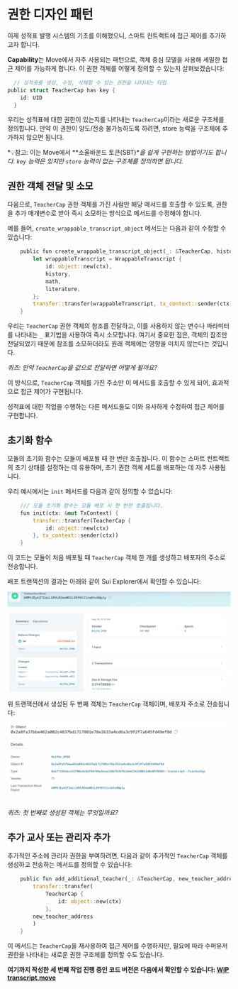 # 권한 디자인 패턴

이제 성적표 발행 시스템의 기초를 이해했으니, 스마트 컨트랙트에 접근 제어를 추가하고자 합니다.

**Capability**는 Move에서 자주 사용되는 패턴으로, 객체 중심 모델을 사용해 세밀한 접근 제어를 가능하게 합니다. 이 권한 객체를 어떻게 정의할 수 있는지 살펴보겠습니다:

```rust
  // 성적표를 생성, 수정, 삭제할 수 있는 권한을 나타내는 타입
public struct TeacherCap has key {
    id: UID
  }
```

우리는 성적표에 대한 권한이 있는지를 나타내는 `TeacherCap`이라는 새로운 구조체를 정의합니다. 만약 이 권한이 양도/전송 불가능하도록 하려면, store 능력을 구조체에 추가하지 않으면 됩니다.

*💡참고: 이는 Move에서 **소울바운드 토큰(SBT)**을 쉽게 구현하는 방법이기도 합니다. `key` 능력은 있지만 `store` 능력이 없는 구조체를 정의하면 됩니다.*

## 권한 객체 전달 및 소모

다음으로, `TeacherCap` 권한 객체를 가진 사람만 해당 메서드를 호출할 수 있도록, 권한을 추가 매개변수로 받아 즉시 소모하는 방식으로 메서드를 수정해야 합니다.

예를 들어, `create_wrappable_transcript_object` 메서드는 다음과 같이 수정할 수 있습니다:

```rust
    public fun create_wrappable_transcript_object(_: &TeacherCap, history: u8, math: u8, literature: u8, ctx: &mut TxContext) {
        let wrappableTranscript = WrappableTranscript {
            id: object::new(ctx),
            history,
            math,
            literature,
        };
        transfer::transfer(wrappableTranscript, tx_context::sender(ctx))
    }
```

우리는 `TeacherCap` 권한 객체의 참조를 전달하고, 이를 사용하지 않는 변수나 파라미터를 나타내는 `_` 표기법을 사용하여 즉시 소모합니다. 여기서 중요한 점은, 객체의 참조만 전달되었기 때문에 참조를 소모하더라도 원래 객체에는 영향을 미치지 않는다는 것입니다.

*퀴즈: 만약 `TeacherCap`을 값으로 전달하면 어떻게 될까요?*

이 방식으로, `TeacherCap` 객체를 가진 주소만 이 메서드를 호출할 수 있게 되어, 효과적으로 접근 제어가 구현됩니다.

성적표에 대한 작업을 수행하는 다른 메서드들도 이와 유사하게 수정하여 접근 제어를 구현합니다.

## 초기화 함수

모듈의 초기화 함수는 모듈이 배포될 때 한 번만 호출됩니다. 이 함수는 스마트 컨트랙트의 초기 상태를 설정하는 데 유용하며, 초기 권한 객체 세트를 배포하는 데 자주 사용됩니다.

우리 예시에서는 `init` 메서드를 다음과 같이 정의할 수 있습니다:

```rust
    /// 모듈 초기화 함수는 모듈 배포 시 한 번만 호출됩니다.
    fun init(ctx: &mut TxContext) {
        transfer::transfer(TeacherCap {
            id: object::new(ctx)
        }, tx_context::sender(ctx))
    }
```

이 코드는 모듈이 처음 배포될 때 `TeacherCap` 객체 한 개를 생성하고 배포자의 주소로 전송합니다.

배포 트랜잭션의 결과는 아래와 같이 Sui Explorer에서 확인할 수 있습니다:

![Publish Output](../images/publish.png)

위 트랜잭션에서 생성된 두 번째 객체는 `TeacherCap` 객체이며, 배포자 주소로 전송됩니다:

![Teacher Cap](../images/teachercap.png)

*퀴즈: 첫 번째로 생성된 객체는 무엇일까요?*

## 추가 교사 또는 관리자 추가

추가적인 주소에 관리자 권한을 부여하려면, 다음과 같이 추가적인 `TeacherCap` 객체를 생성하고 전송하는 메서드를 정의할 수 있습니다:

```rust
    public fun add_additional_teacher(_: &TeacherCap, new_teacher_address: address, ctx: &mut TxContext){
        transfer::transfer(
            TeacherCap {
                id: object::new(ctx)
            },
        new_teacher_address
        )
    }
```

이 메서드는 `TeacherCap`을 재사용하여 접근 제어를 수행하지만, 필요에 따라 수퍼유저 권한을 나타내는 새로운 권한 구조체를 정의할 수도 있습니다.

**여기까지 작성한 세 번째 작업 진행 중인 코드 버전은 다음에서 확인할 수 있습니다: [WIP transcript.move](../example_projects/transcript/sources/transcript_3.move_wip)**
